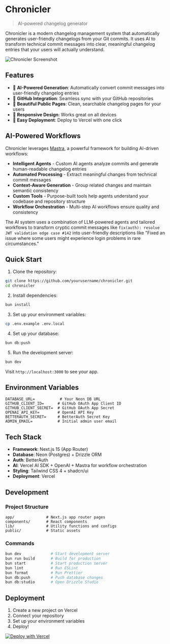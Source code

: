 # Chronicler

> AI-powered changelog generator

Chronicler is a modern changelog management system that automatically generates user-friendly changelogs from your Git commits. It uses AI to transform technical commit messages into clear, meaningful changelog entries that your users will actually understand.

![Chronicler Screenshot](docs/screenshot.png)

## Features

- 🤖 **AI-Powered Generation**: Automatically convert commit messages into user-friendly changelog entries
- 🔄 **GitHub Integration**: Seamless sync with your GitHub repositories
- 🎨 **Beautiful Public Pages**: Clean, searchable changelog pages for your users
- 📱 **Responsive Design**: Works great on all devices
- 🚀 **Easy Deployment**: Deploy to Vercel with one click

## AI-Powered Workflows

Chronicler leverages [Mastra](https://github.com/mastralib/mastra), a powerful framework for building AI-driven workflows:

- **Intelligent Agents** - Custom AI agents analyze commits and generate human-readable changelog entries
- **Automated Processing** - Extract meaningful changes from technical commit messages
- **Context-Aware Generation** - Group related changes and maintain semantic consistency
- **Custom Tools** - Purpose-built tools help agents understand your codebase and repository structure
- **Workflow Orchestration** - Multi-step AI workflows ensure quality and consistency

The AI system uses a combination of LLM-powered agents and tailored workflows to transform cryptic commit messages like `fix(auth): resolve JWT validation edge case #142` into user-friendly descriptions like "Fixed an issue where some users might experience login problems in rare circumstances."

## Quick Start

1. Clone the repository:

```bash
git clone https://github.com/yourusername/chronicler.git
cd chronicler
```

2. Install dependencies:

```bash
bun install
```

3. Set up your environment variables:

```bash
cp .env.example .env.local
```

4. Set up your database:

```bash
bun db:push
```

5. Run the development server:

```bash
bun dev
```

Visit `http://localhost:3000` to see your app.

## Environment Variables

```env
DATABASE_URL=           # Your Neon DB URL
GITHUB_CLIENT_ID=      # GitHub OAuth App Client ID
GITHUB_CLIENT_SECRET=  # GitHub OAuth App Secret
OPENAI_API_KEY=        # OpenAI API Key
BETTERAUTH_SECRET=     # BetterAuth Secret Key
ADMIN_EMAIL=           # Initial admin user email
```

## Tech Stack

- **Framework**: Next.js 15 (App Router)
- **Database**: Neon (Postgres) + Drizzle ORM
- **Auth**: BetterAuth
- **AI**: Vercel AI SDK + OpenAI + Mastra for workflow orchestration
- **Styling**: Tailwind CSS 4 + shadcn/ui
- **Deployment**: Vercel

## Development

### Project Structure

```
app/              # Next.js app router pages
components/       # React components
lib/              # Utility functions and configs
public/           # Static assets
```

### Commands

```bash
bun dev             # Start development server
bun run build       # Build for production
bun start           # Start production server
bun lint            # Run ESLint
bun format          # Run Prettier
bun db:push         # Push database changes
bun db:studio       # Open Drizzle Studio
```

## Deployment

1. Create a new project on Vercel
2. Connect your repository
3. Set up your environment variables
4. Deploy!

[![Deploy with Vercel](https://vercel.com/button)](https://vercel.com/new/clone?repository-url=https%3A%2F%2Fgithub.com%2Fgoosewin%2Fchronicler)
